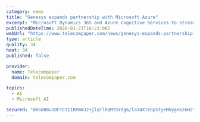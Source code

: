 ```yaml
---
category: news
title: "Genesys expands partnership with Microsoft Azure"
excerpt: "Microsoft Dynamics 365 and Azure Cognitive Services to streamline collaboration and communications for employees and customers."
publishedDateTime: 2020-01-23T16:21:00Z
webUrl: "https://www.telecompaper.com/news/genesys-expands-partnership-with-microsoft-azure--1323890"
type: article
quality: 34
heat: 34
published: false

provider:
  name: Telecompaper
  domain: telecompaper.com

topics:
  - AI
  - Microsoft AI

secured: "dm5U08uGDFTCTII8PmWJ2+jlqTlhQMTSYdg6/la34XTeGpSTy+MUygHa2nH2YI18fc+vdxF9VJznKsAnGnrmDsvMsLsUio9uqv7Q31TaZM2SC6mFnoTQ3d4xk29LeISmF9sNwGGX3qfMNowJN8DJ+xe59gpEy5Dd6U76K4Zf4Ub8eq01JcG7XigbxXl0WRiOFKrG0dr86nAtWuwdxkqd2zpvtZkRT7YbLuv6g/If9L+b6RV9FlQ0fzVSZYy39BYdJuL2oiF4uIq+TUetPBfI5LdLbw1NC5blIR4uX3wKUWKsDoznb0ez6NnMix6APUwl;h2caJgFda3Q+ex/2+z1yMQ=="
---
```


